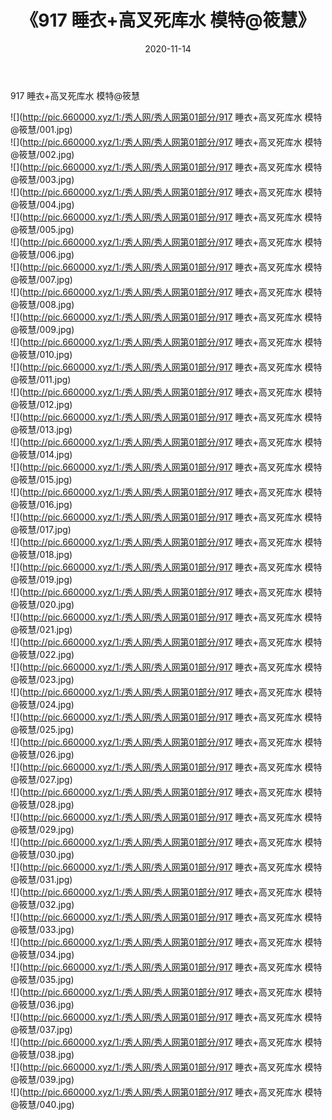 ﻿---
layout: post
title:  《917 睡衣+高叉死库水 模特@筱慧》
date:   2020-11-14
img: http://pic.660000.xyz/1:/秀人网/秀人网第01部分/917 睡衣+高叉死库水 模特@筱慧/000.jpg
categories: [美女, 清纯, 唯美]
---

917 睡衣+高叉死库水 模特@筱慧

  ![](http://pic.660000.xyz/1:/秀人网/秀人网第01部分/917 睡衣+高叉死库水 模特@筱慧/001.jpg) <br> ![](http://pic.660000.xyz/1:/秀人网/秀人网第01部分/917 睡衣+高叉死库水 模特@筱慧/002.jpg) <br> ![](http://pic.660000.xyz/1:/秀人网/秀人网第01部分/917 睡衣+高叉死库水 模特@筱慧/003.jpg) <br> ![](http://pic.660000.xyz/1:/秀人网/秀人网第01部分/917 睡衣+高叉死库水 模特@筱慧/004.jpg) <br> ![](http://pic.660000.xyz/1:/秀人网/秀人网第01部分/917 睡衣+高叉死库水 模特@筱慧/005.jpg) <br> ![](http://pic.660000.xyz/1:/秀人网/秀人网第01部分/917 睡衣+高叉死库水 模特@筱慧/006.jpg) <br> ![](http://pic.660000.xyz/1:/秀人网/秀人网第01部分/917 睡衣+高叉死库水 模特@筱慧/007.jpg) <br> ![](http://pic.660000.xyz/1:/秀人网/秀人网第01部分/917 睡衣+高叉死库水 模特@筱慧/008.jpg) <br> ![](http://pic.660000.xyz/1:/秀人网/秀人网第01部分/917 睡衣+高叉死库水 模特@筱慧/009.jpg) <br> ![](http://pic.660000.xyz/1:/秀人网/秀人网第01部分/917 睡衣+高叉死库水 模特@筱慧/010.jpg) <br> ![](http://pic.660000.xyz/1:/秀人网/秀人网第01部分/917 睡衣+高叉死库水 模特@筱慧/011.jpg) <br> ![](http://pic.660000.xyz/1:/秀人网/秀人网第01部分/917 睡衣+高叉死库水 模特@筱慧/012.jpg) <br> ![](http://pic.660000.xyz/1:/秀人网/秀人网第01部分/917 睡衣+高叉死库水 模特@筱慧/013.jpg) <br> ![](http://pic.660000.xyz/1:/秀人网/秀人网第01部分/917 睡衣+高叉死库水 模特@筱慧/014.jpg) <br> ![](http://pic.660000.xyz/1:/秀人网/秀人网第01部分/917 睡衣+高叉死库水 模特@筱慧/015.jpg) <br> ![](http://pic.660000.xyz/1:/秀人网/秀人网第01部分/917 睡衣+高叉死库水 模特@筱慧/016.jpg) <br> ![](http://pic.660000.xyz/1:/秀人网/秀人网第01部分/917 睡衣+高叉死库水 模特@筱慧/017.jpg) <br> ![](http://pic.660000.xyz/1:/秀人网/秀人网第01部分/917 睡衣+高叉死库水 模特@筱慧/018.jpg) <br> ![](http://pic.660000.xyz/1:/秀人网/秀人网第01部分/917 睡衣+高叉死库水 模特@筱慧/019.jpg) <br> ![](http://pic.660000.xyz/1:/秀人网/秀人网第01部分/917 睡衣+高叉死库水 模特@筱慧/020.jpg) <br> ![](http://pic.660000.xyz/1:/秀人网/秀人网第01部分/917 睡衣+高叉死库水 模特@筱慧/021.jpg) <br> ![](http://pic.660000.xyz/1:/秀人网/秀人网第01部分/917 睡衣+高叉死库水 模特@筱慧/022.jpg) <br> ![](http://pic.660000.xyz/1:/秀人网/秀人网第01部分/917 睡衣+高叉死库水 模特@筱慧/023.jpg) <br> ![](http://pic.660000.xyz/1:/秀人网/秀人网第01部分/917 睡衣+高叉死库水 模特@筱慧/024.jpg) <br> ![](http://pic.660000.xyz/1:/秀人网/秀人网第01部分/917 睡衣+高叉死库水 模特@筱慧/025.jpg) <br> ![](http://pic.660000.xyz/1:/秀人网/秀人网第01部分/917 睡衣+高叉死库水 模特@筱慧/026.jpg) <br> ![](http://pic.660000.xyz/1:/秀人网/秀人网第01部分/917 睡衣+高叉死库水 模特@筱慧/027.jpg) <br> ![](http://pic.660000.xyz/1:/秀人网/秀人网第01部分/917 睡衣+高叉死库水 模特@筱慧/028.jpg) <br> ![](http://pic.660000.xyz/1:/秀人网/秀人网第01部分/917 睡衣+高叉死库水 模特@筱慧/029.jpg) <br> ![](http://pic.660000.xyz/1:/秀人网/秀人网第01部分/917 睡衣+高叉死库水 模特@筱慧/030.jpg) <br> ![](http://pic.660000.xyz/1:/秀人网/秀人网第01部分/917 睡衣+高叉死库水 模特@筱慧/031.jpg) <br> ![](http://pic.660000.xyz/1:/秀人网/秀人网第01部分/917 睡衣+高叉死库水 模特@筱慧/032.jpg) <br> ![](http://pic.660000.xyz/1:/秀人网/秀人网第01部分/917 睡衣+高叉死库水 模特@筱慧/033.jpg) <br> ![](http://pic.660000.xyz/1:/秀人网/秀人网第01部分/917 睡衣+高叉死库水 模特@筱慧/034.jpg) <br> ![](http://pic.660000.xyz/1:/秀人网/秀人网第01部分/917 睡衣+高叉死库水 模特@筱慧/035.jpg) <br> ![](http://pic.660000.xyz/1:/秀人网/秀人网第01部分/917 睡衣+高叉死库水 模特@筱慧/036.jpg) <br> ![](http://pic.660000.xyz/1:/秀人网/秀人网第01部分/917 睡衣+高叉死库水 模特@筱慧/037.jpg) <br> ![](http://pic.660000.xyz/1:/秀人网/秀人网第01部分/917 睡衣+高叉死库水 模特@筱慧/038.jpg) <br> ![](http://pic.660000.xyz/1:/秀人网/秀人网第01部分/917 睡衣+高叉死库水 模特@筱慧/039.jpg) <br> ![](http://pic.660000.xyz/1:/秀人网/秀人网第01部分/917 睡衣+高叉死库水 模特@筱慧/040.jpg) <br>